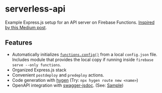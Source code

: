 serverless-api
===========================

Example Express.js setup for an API server on Firebase Functions. [Inspired by this Medium post](https://medium.com/p/a20b536c6aec).

## Features

- Automatically initializes [`functions.config()`](https://firebase.google.com/docs/functions/config-env) from a local `config.json` file. Includes module that provides the local copy if running inside `firebase serve --only functions`.
- Organized Express.js stack
- Convenient `postdeploy` and `predeploy` actions.
- Code generation with [hygen](https://github.com/jondot/hygen) (Try: `npx hygen route new <name>`)
- OpenAPI integration with [swagger-jsdoc](https://github.com/Surnet/swagger-jsdoc). (See: [Sample](functions/src/lib/languages/route.js))